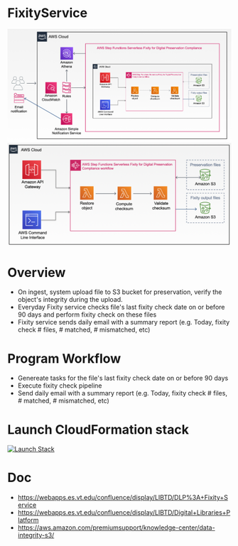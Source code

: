# FixityService

![Overview](images/overview.png "Overview")
![Fixity workflow](images/steps.png "Fixity workflow")

# Overview
* On ingest, system upload file to S3 bucket for preservation, verify the object's integrity during the upload. 
* Everyday Fixity service checks file's last fixity check date on or before 90 days and perform fixity check on these files
* Fixity service sends daily email with a summary report (e.g. Today, fixity check # files, # matched, # mismatched, etc)

# Program Workflow
* Genereate tasks for the file's last fixity check date on or before 90 days
* Execute fixity check pipeline
* Send daily email with a summary report (e.g. Today, fixity check # files, # matched, # mismatched, etc) 

# Launch CloudFormation stack
[![Launch Stack](https://cdn.rawgit.com/buildkite/cloudformation-launch-stack-button-svg/master/launch-stack.svg)](https://console.aws.amazon.com/cloudformation/home?region=us-east-1#/stacks/new?&templateURL=https://steps-fixity-us-east-1.s3.amazonaws.com/steps-fixity-solution/version1/serverless-fixity-for-digital-preservation-compliance.template)

# Doc
* https://webapps.es.vt.edu/confluence/display/LIBTD/DLP%3A+Fixity+Service
* https://webapps.es.vt.edu/confluence/display/LIBTD/Digital+Libraries+Platform
* https://aws.amazon.com/premiumsupport/knowledge-center/data-integrity-s3/

